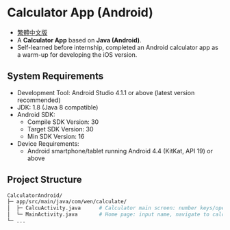 # Calculator App (Android)

- [繁體中文版](README_zh.md)  
- A **Calculator App** based on **Java (Android)**.  
- Self-learned before internship, completed an Android calculator app as a warm-up for developing the iOS version.  

## System Requirements
- Development Tool: Android Studio 4.1.1 or above (latest version recommended)  
- JDK: 1.8 (Java 8 compatible)  
- Android SDK:  
  - Compile SDK Version: 30  
  - Target SDK Version: 30  
  - Min SDK Version: 16  
- Device Requirements:  
  - Android smartphone/tablet running Android 4.4 (KitKat, API 19) or above  

## Project Structure
```bash
CalculatorAndroid/                  
├─ app/src/main/java/com/wen/calculate/
│  ├─ CalcuActivity.java      # Calculator main screen: number keys/operators, result display
│  └─ MainActivity.java       # Home page: input name, navigate to calculator page
└─ ...                            
